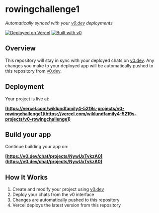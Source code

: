 # rowingchallenge1

*Automatically synced with your [v0.dev](https://v0.dev) deployments*

[![Deployed on Vercel](https://img.shields.io/badge/Deployed%20on-Vercel-black?style=for-the-badge&logo=vercel)](https://vercel.com/wiklundfamily4-5219s-projects/v0-rowingchallenge1)
[![Built with v0](https://img.shields.io/badge/Built%20with-v0.dev-black?style=for-the-badge)](https://v0.dev/chat/projects/NywUxTvkzA0)

## Overview

This repository will stay in sync with your deployed chats on [v0.dev](https://v0.dev).
Any changes you make to your deployed app will be automatically pushed to this repository from [v0.dev](https://v0.dev).

## Deployment

Your project is live at:

**[https://vercel.com/wiklundfamily4-5219s-projects/v0-rowingchallenge1](https://vercel.com/wiklundfamily4-5219s-projects/v0-rowingchallenge1)**

## Build your app

Continue building your app on:

**[https://v0.dev/chat/projects/NywUxTvkzA0](https://v0.dev/chat/projects/NywUxTvkzA0)**

## How It Works

1. Create and modify your project using [v0.dev](https://v0.dev)
2. Deploy your chats from the v0 interface
3. Changes are automatically pushed to this repository
4. Vercel deploys the latest version from this repository